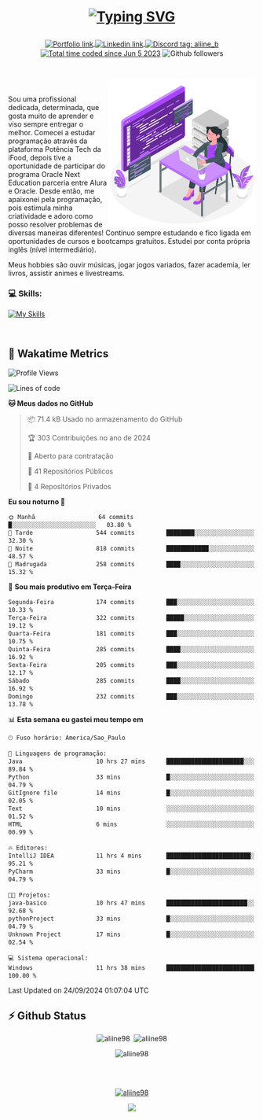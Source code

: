 # <p align = "center"><a href="https://git.io/typing-svg"><img src="https://readme-typing-svg.demolab.com?font=Space+Mono&size=28&pause=1000&duration=4000&color=8E58F7&vCenter=true&width=500&lines=%E2%9C%A8+Ol%C3%A1%2C+sou+Aline+Bevilacqua;%E2%9C%A8+Desenvolvedora+Web!" alt="Typing SVG" /></a></p>

<p align = "center">
    <a href="https://aliine98.github.io" target="_blank">
        <img alt="Portfolio link" align="center" src = "https://img.shields.io/badge/portfolio-8A2BE2?style=for-the-badge">
    </a>
    <a href="https://www.linkedin.com/in/aline-bevilacqua/" target="_blank">
        <img alt="Linkedin link" align="center" src = "https://img.shields.io/badge/LinkedIn-0077B5?style=for-the-badge&logo=linkedin&logoColor=white">
    </a>
    <a href="https://discord.com/" target="_blank">
        <img alt="Discord tag: aliine_b" align="center" src="https://img.shields.io/badge/-aliine__b-5865f2?style=flat-square&logo=Discord&logoColor=FFF" height="28">
    </a>
    <a href="https://wakatime.com/@aliine"><img src="https://wakatime.com/badge/user/d705bdc6-1244-4026-9380-8de8c1599f8d.svg?style=for-the-badge" alt="Total time coded since Jun 5 2023" align="center"/></a>
    <img alt="Github followers" align="center" src="https://img.shields.io/github/followers/Aliine98?style=for-the-badge&color=bf0f47&logo=github&logoColor=white">
</p><br>

<a href="https://storyset.com/"><img src="./assets/coding-amico.svg" width="300" align="right"></a>

<div align="left">
<br>

Sou uma profissional dedicada, determinada, que gosta muito de aprender e viso sempre entregar o melhor. Comecei a estudar programação através da plataforma Potência Tech da iFood, depois tive a oportunidade de participar do programa Oracle Next Education parceria entre Alura e Oracle. Desde então, me apaixonei pela programação, pois estimula minha criatividade e adoro como posso resolver problemas de diversas maneiras diferentes! Continuo sempre estudando e fico ligada em oportunidades de cursos e bootcamps gratuitos.
Estudei por conta própria inglês (nível intermediário).

Meus hobbies são ouvir músicas, jogar jogos variados, fazer academia, ler livros, assistir animes e livestreams.

### 💻 Skills:
[![My Skills](https://skillicons.dev/icons?i=html,css,js,bootstrap,tailwind,ts,mysql,angular,next,nuxt,express,mongo,java)](https://skillicons.dev)
</div>
<br>

## 🚀 Wakatime Metrics

<!--START_SECTION:waka-->
![Profile Views](http://img.shields.io/badge/Visualizac%C3%B5es%20do%20perfil-0-blue)

![Lines of code](https://img.shields.io/badge/Desde%20o%20Hello%20World%20eu%20escrevi-360.5%20thousand%20linhas%20de%20c%C3%B3digo-blue)

**🐱 Meus dados no GitHub** 

> 📦 71.4 kB Usado no armazenamento do GitHub 
 > 
> 🏆 303 Contribuições no ano de 2024
 > 
> 💼 Aberto para contratação
 > 
> 📜 41 Repositórios Públicos 
 > 
> 🔑 4 Repositórios Privados 
 > 
**Eu sou noturno 🦉** 

```text
🌞 Manhã                  64 commits          █░░░░░░░░░░░░░░░░░░░░░░░░   03.80 % 
🌆 Tarde                  544 commits         ████████░░░░░░░░░░░░░░░░░   32.30 % 
🌃 Noite                  818 commits         ████████████░░░░░░░░░░░░░   48.57 % 
🌙 Madrugada              258 commits         ████░░░░░░░░░░░░░░░░░░░░░   15.32 % 
```
📅 **Sou mais produtivo em Terça-Feira** 

```text
Segunda-Feira            174 commits         ███░░░░░░░░░░░░░░░░░░░░░░   10.33 % 
Terça-Feira              322 commits         █████░░░░░░░░░░░░░░░░░░░░   19.12 % 
Quarta-Feira             181 commits         ███░░░░░░░░░░░░░░░░░░░░░░   10.75 % 
Quinta-Feira             285 commits         ████░░░░░░░░░░░░░░░░░░░░░   16.92 % 
Sexta-Feira              205 commits         ███░░░░░░░░░░░░░░░░░░░░░░   12.17 % 
Sábado                   285 commits         ████░░░░░░░░░░░░░░░░░░░░░   16.92 % 
Domingo                  232 commits         ███░░░░░░░░░░░░░░░░░░░░░░   13.78 % 
```


📊 **Esta semana eu gastei meu tempo em** 

```text
🕑︎ Fuso horário: America/Sao_Paulo

💬 Linguagens de programação: 
Java                     10 hrs 27 mins      ██████████████████████░░░   89.84 % 
Python                   33 mins             █░░░░░░░░░░░░░░░░░░░░░░░░   04.79 % 
GitIgnore file           14 mins             █░░░░░░░░░░░░░░░░░░░░░░░░   02.05 % 
Text                     10 mins             ░░░░░░░░░░░░░░░░░░░░░░░░░   01.52 % 
HTML                     6 mins              ░░░░░░░░░░░░░░░░░░░░░░░░░   00.99 % 

🔥 Editores: 
IntelliJ IDEA            11 hrs 4 mins       ████████████████████████░   95.21 % 
PyCharm                  33 mins             █░░░░░░░░░░░░░░░░░░░░░░░░   04.79 % 

🐱‍💻 Projetos: 
java-basico              10 hrs 47 mins      ███████████████████████░░   92.68 % 
pythonProject            33 mins             █░░░░░░░░░░░░░░░░░░░░░░░░   04.79 % 
Unknown Project          17 mins             █░░░░░░░░░░░░░░░░░░░░░░░░   02.54 % 

💻 Sistema operacional: 
Windows                  11 hrs 38 mins      █████████████████████████   100.00 % 
```


 Last Updated on 24/09/2024 01:07:04 UTC
<!--END_SECTION:waka-->
 
## ⚡ Github Status

<p align="center"><img src="https://my-github-readme-stats-aliine98.vercel.app/api?username=aliine98&show_icons=true&locale=en&theme=radical" alt="aliine98" />&nbsp;&nbsp;<img src="https://my-github-readme-stats-aliine98.vercel.app/api/top-langs?username=aliine98&show_icons=true&locale=en&layout=compact&theme=radical&exclude_repo=my-github-readme-stats,my-github-readme-streak-stats,github-readme-streak-stats,ajax-com-js-puro" alt="aliine98" /></p>

<p align="center"><img src="https://streak-stats.demolab.com?user=aliine98&theme=radical" alt="aliine98" /></p>

<br><br>
<p align="center"> <a href="https://github.com/ryo-ma/github-profile-trophy" target="_blank"><img src="https://github-profile-trophy.vercel.app/?username=aliine98&theme=radical&column=4" alt="aliine98" /></a> </p>

<p align="center"><img src="https://media4.giphy.com/media/C1bBFL2dMQxA4/giphy.gif?cid=ecf05e47z7xqxd7gboyuplq95r7v869x9bi8msk1upllpme2&ep=v1_gifs_search&rid=giphy.gif&ct=g" width="700"></p>
